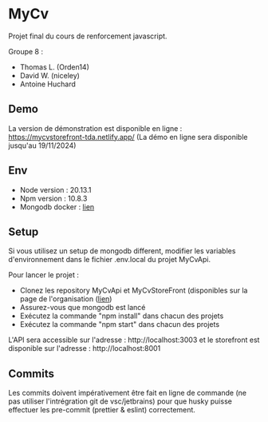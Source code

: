 # MyCv

Projet final du cours de renforcement javascript.

Groupe 8 : 
- Thomas L. (Orden14)
- David W. (niceley)
- Antoine Huchard

## Demo

La version de démonstration est disponible en ligne : https://mycvstorefront-tda.netlify.app/ (La démo en ligne sera disponible jusqu'au 19/11/2024)

## Env

- Node version : 20.13.1  
- Npm version : 10.8.3  
- Mongodb docker : [lien](https://www.mongodb.com/docs/manual/tutorial/install-mongodb-community-with-docker/#std-label-docker-mongodb-community-install)

## Setup
Si vous utilisez un setup de mongodb different, modifier les variables d'environnement dans le fichier .env.local du projet MyCvApi.

Pour lancer le projet : 
- Clonez les repository MyCvApi et MyCvStoreFront (disponibles sur la page de l'organisation ([lien](https://github.com/EFREi-Renforcement-Js-groupe-TDA/))
- Assurez-vous que mongodb est lancé
- Exécutez la commande "npm install" dans chacun des projets
- Exécutez la commande "npm start" dans chacun des projets

L'API sera accessible sur l'adresse : http://localhost:3003 et le storefront est disponible sur l'adresse : http://localhost:8001

## Commits
Les commits doivent impérativement être fait en ligne de commande (ne pas utiliser l'intrégration git de vsc/jetbrains) pour que husky puisse effectuer les pre-commit (prettier & eslint) correctement.
